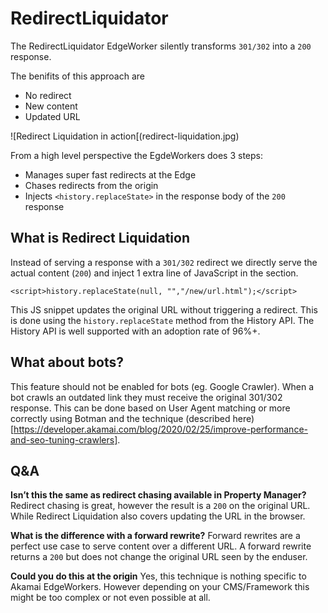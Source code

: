 # RedirectLiquidator
The RedirectLiquidator EdgeWorker silently transforms `301/302` into a `200` response.

The benifits of this approach are
* No redirect
* New content
* Updated URL

![Redirect Liquidation in action[(redirect-liquidation.jpg)

From a high level perspective the EgdeWorkers does 3 steps:
* Manages super fast redirects at the Edge
* Chases redirects from the origin
* Injects `<history.replaceState>` in the response body of the `200` response

## What is Redirect Liquidation
Instead of serving a response with a `301/302` redirect we directly serve the actual content (`200`) and inject 1 extra line of JavaScript in the <head> section. 

`<script>history.replaceState(null, "","/new/url.html");</script>`

This JS snippet updates the original URL without triggering a redirect. This is done using the `history.replaceState` method from the History API. The History API is well supported with an adoption rate of 96%+.

## What about bots?

This feature should not be enabled for bots (eg. Google Crawler). When a bot crawls an outdated link they must receive the original 301/302 response.
This can be done based on User Agent matching or more correctly using Botman and the technique (described here)[https://developer.akamai.com/blog/2020/02/25/improve-performance-and-seo-tuning-crawlers].
  
  
  
## Q&A
**Isn’t this the same as redirect chasing available in Property Manager?**
Redirect chasing is great, however the result is a `200` on the original URL. While Redirect Liquidation also covers updating the URL in the browser.

**What is the difference with a forward rewrite?**
Forward rewrites are a perfect use case to serve content over a different URL. A forward rewrite returns a `200` but does not change the original URL seen by the enduser.

**Could you do this at the origin**
Yes, this technique is nothing specific to Akamai EdgeWorkers. However depending on your CMS/Framework this might be too complex or not even possible at  all.

